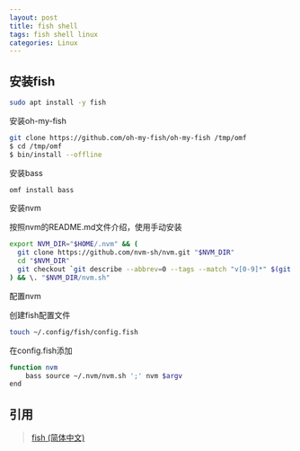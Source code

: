 ```yaml
---
layout: post
title: fish shell
tags: fish shell linux
categories: Linux
---
```

## 安装fish

```sh
sudo apt install -y fish
```

安装oh-my-fish

```sh
git clone https://github.com/oh-my-fish/oh-my-fish /tmp/omf
$ cd /tmp/omf
$ bin/install --offline
```

安装bass

```sh
omf install bass
```

安装nvm

按照nvm的README.md文件介绍，使用手动安装

```sh
export NVM_DIR="$HOME/.nvm" && (
  git clone https://github.com/nvm-sh/nvm.git "$NVM_DIR"
  cd "$NVM_DIR"
  git checkout `git describe --abbrev=0 --tags --match "v[0-9]*" $(git rev-list --tags --max-count=1)`
) && \. "$NVM_DIR/nvm.sh"
```

配置nvm

创建fish配置文件

```sh
touch ~/.config/fish/config.fish
```

在config.fish添加

```sh
function nvm
    bass source ~/.nvm/nvm.sh ';' nvm $argv
end
```

## 引用

> [fish (简体中文)](https://wiki.archlinux.org/title/Fish_(%E7%AE%80%E4%BD%93%E4%B8%AD%E6%96%87))
